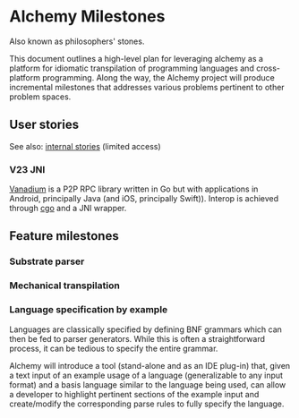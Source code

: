 # Alchemy Milestones

Also known as philosophers' stones.

This document outlines a high-level plan for leveraging alchemy as a platform for idiomatic transpilation of programming languages and cross-platform programming. Along the way, the Alchemy project will produce incremental milestones that addresses various problems pertinent to other problem spaces.

## User stories

See also: [internal stories](https://goto.google.com/alchemy-stories) (limited access)

### V23 JNI
[Vanadium](https://vanadium.github.io) is a P2P RPC library written in Go but with applications in Android, principally Java (and iOS, principally Swift)). Interop is achieved through [cgo](https://golang.org/cmd/cgo/) and a JNI wrapper.

## Feature milestones
### Substrate parser
### Mechanical transpilation
### Language specification by example

Languages are classically specified by defining BNF grammars which can then be fed to parser generators. While this is often a straightforward process, it can be tedious to specify the entire grammar.

Alchemy will introduce a tool (stand-alone and as an IDE plug-in) that, given a text input of an example usage of a language (generalizable to any input format) and a basis language similar to the language being used, can allow a developer to highlight pertinent sections of the example input and create/modify the corresponding parse rules to fully specify the language.
